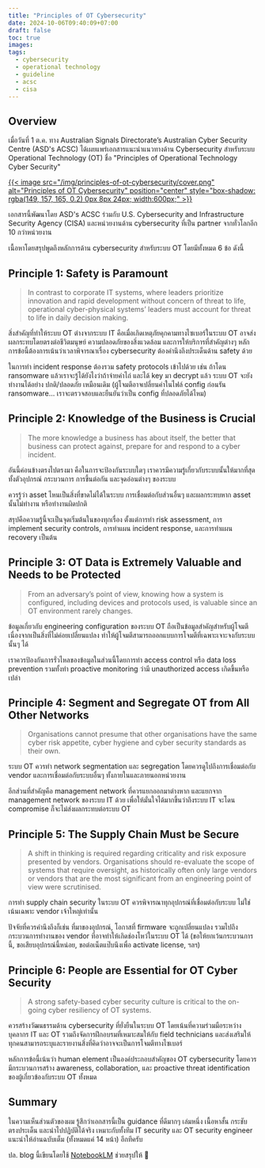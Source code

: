 ```yaml
---
title: "Principles of OT Cybersecurity"
date: 2024-10-06T09:40:09+07:00
draft: false
toc: true
images:
tags:
  - cybersecurity
  - operational technology
  - guideline
  - acsc
  - cisa
---
```


## Overview

เมื่อวันที่ 1 ต.ค. ทาง Australian Signals Directorate’s Australian Cyber Security Centre (ASD's ACSC) ได้เผยแพร่เอกสารแนะนำแนวทางด้าน Cybersecurity สำหรับระบบ Operational Technology (OT) ชื่อ "Principles of Operational Technology Cyber Security"

[{{< image src="/img/principles-of-ot-cybersecurity/cover.png" alt="Principles of OT Cybersecurity" position="center" style="box-shadow: rgba(149, 157, 165, 0.2) 0px 8px 24px; width:600px;" >}}](https://www.cyber.gov.au/sites/default/files/2024-10/principles_of_operational_technology_cyber_security.pdf)

เอกสารนี้พัฒนาโดย ASD's ACSC ร่วมกับ U.S. Cybersecurity and Infrastructure Security Agency (CISA) และหน่วยงานด้าน cybersecurity ที่เป็น partner จากทั่วโลกอีก 10 กว่าหน่วยงาน

เนื้อหาโดยสรุปพูดถึงหลักการด้าน cybersecurity สำหรับระบบ OT โดยมีทั้งหมด 6 ข้อ ดังนี้

## Principle 1: Safety is Paramount

> In contrast to corporate IT systems, where leaders prioritize innovation and rapid development without concern of threat to life, operational cyber-physical systems’ leaders must account for threat to life in daily decision making.

สิ่งสำคัญที่ทำให้ระบบ OT ต่างจากระบบ IT คือเมื่อเกิดเหตุภัยคุกคามทางไซเบอร์ในระบบ OT อาจส่งผลกระทบโดยตรงต่อชีวิตมนุษย์ ความปลอดภัยของสิ่งแวดล้อม และการให้บริการที่สำคัญต่างๆ หลักการข้อนี้ต้องการเน้นว่าเวลาพิจารณาเรื่อง cybersecurity ต้องคำนึงถึงประเด็นด้าน safety ด้วย

ในการทำ incident response ต้องรวม safety protocols เข้าไปด้วย เช่น ถ้าโดน ransomware แล้วเราจะรู้ได้ยังไงว่าถ้าจ่ายค่าไถ่ และได้ key มา decrypt แล้ว ระบบ OT จะยังทำงานได้อย่าง ปกติ/ปลอดภัย เหมือนเดิม (ผู้โจมตีอาจเปลี่ยนค่าในไฟล์ config ก่อนรัน ransomware... เราจะตรวจสอบและยืนยันว่าเป็น config ที่ปลอดภัยได้ไหม)

## Principle 2: Knowledge of the Business is Crucial

> The more knowledge a business has about itself, the better that business can protect against, prepare for and respond to a cyber incident.

อันนี้ค่อนข้างตรงไปตรงมา คือในการจะป้องกันระบบใดๆ เราควรมีความรู้เกี่ยวกับระบบนั้นให้มากที่สุด ทั้งตัวอุปกรณ์ กระบวนการ การขึ้นต่อกัน และจุดอ่อนต่างๆ ของระบบ

ควรรู้ว่า asset ไหนเป็นสิ่งที่ขาดไม่ได้ในระบบ การเชื่อมต่อกับส่วนอื่นๆ และผลกระทบหาก asset นั้นไม่ทำงาน หรือทำงานผิดปกติ

สรุปคือความรู้นี้จะเป็นจุดเริ่มต้นในของทุกเรื่อง ตั้งแต่การทำ risk assessment, การ implement security controls, การทำแผน incident response, และการทำแผน recovery เป็นต้น

## Principle 3: OT Data is Extremely Valuable and Needs to be Protected

> From an adversary’s point of view, knowing how a system is configured, including devices and protocols used, is valuable since an OT environment rarely changes.

ข้อมูลเกี่ยวกับ engineering configuration ของระบบ OT ถือเป็นข้อมูลสำคัญสำหรับผู้โจมตี เนื่องจากเป็นสิ่งที่ไม่ค่อยเปลี่ยนแปลง ทำให้ผู้โจมตีสามารถออกแบบการโจมตีที่เฉพาะเจาะจงกับระบบนั้นๆ ได้

เราควรป้องกันการรั่วไหลของข้อมูลในส่วนนี้โดยการทำ access control หรือ data loss prevention รวมทั้งทำ proactive monitoring ว่ามี unauthorized access เกิดขึ้นหรือเปล่า

## Principle 4: Segment and Segregate OT from All Other Networks

> Organisations cannot presume that other organisations have the same cyber risk appetite, cyber hygiene and cyber security standards as their own.

ระบบ OT ควรทำ network segmentation และ segregation โดยควรดูไปถึงการเชื่อมต่อกับ vendor และการเชื่อมต่อกับระบบอื่นๆ ทั้งภายในและภายนอกหน่วยงาน

อีกส่วนที่สำคัญคือ management network ที่ควรแยกออกมาต่างหาก และแยกจาก management network ของระบบ IT ด้วย เพื่อให้มั่นใจได้มากขึ้นว่าถึงระบบ IT จะโดน compromise ก็จะไม่ส่งผลกระทบต่อระบบ OT

## Principle 5: The Supply Chain Must be Secure

> A shift in thinking is required regarding criticality and risk exposure presented by vendors. Organisations should re-evaluate the scope of systems that require oversight, as historically often only large vendors or vendors that are the most significant from an engineering point of view were scrutinised.

การทำ supply chain security ในระบบ OT ควรพิจารณาทุกอุปกรณ์ที่เชื่อมต่อกับระบบ ไม่ใช่เน้นเฉพาะ vendor เจ้าใหญ่เท่านั้น

ปัจจัยที่ควรคำนึงถึงก็เช่น ที่มาของอุปกรณ์, โอกาสที่ firmware จะถูกเปลี่ยนแปลง รวมไปถึงกระบวนการทำงานของ vendor ที่อาจทำให้เกิดช่องโหว่ในระบบ OT ได้ (ขอให้ยกเว้นกระบวนการนี้, ขอเสียบอุปกรณ์นี้หน่อย, ขอต่อเน็ตแป๊บนึงเพื่อ activate license, ฯลฯ)

## Principle 6: People are Essential for OT Cyber Security

> A strong safety-based cyber security culture is critical to the on-going cyber resiliency of OT systems.

ควรสร้างวัฒนธรรมด้าน cybersecurity ที่ยั่งยืนในระบบ OT โดยเน้นที่ความร่วมมือระหว่างบุคลากร IT และ OT รวมถึงจัดการฝึกอบรมที่เหมาะสมให้กับ field technicians และส่งเสริมให้ทุกคนสามารถระบุและรายงานสิ่งที่คิดว่าอาจจะเป็นการโจมตีทางไซเบอร์

หลักการข้อนี้เน้นว่า human element เป็นองค์ประกอบสำคัญของ OT cybersecurity โดยควรมีกระบวนการสร้าง awareness, collaboration, และ proactive threat identification ของผู้เกี่ยวข้องกับระบบ OT ทั้งหมด

## Summary

ในความเห็นส่วนตัวของผม รู้สึกว่าเอกสารนี้เป็น guidance ที่ดีมากๆ เล่มหนึ่ง เนื้อหาสั้น กระชับ ตรงประเด็น และนำไปปฏิบัติได้จริง เหมาะกับทั้งทีม IT security และ OT security engineer แนะนำให้อ่านฉบับเต็ม (ทั้งหมดแค่ 14 หน้า) อีกทีครับ

ปล. blog นี้เขียนโดยใช้ [NotebookLM](https://notebooklm.google/) ช่วยสรุปให้ 🧠
